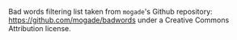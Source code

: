 Bad words filtering list taken from `mogade`'s Github repository: https://github.com/mogade/badwords under a Creative Commons Attribution license.